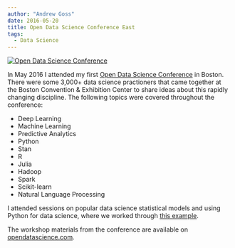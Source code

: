 ```yaml
---
author: "Andrew Goss"
date: 2016-05-20
title: Open Data Science Conference East
tags:
  - Data Science
---
```

<a href="https://www.odsc.com/boston" target="_blank">![Open Data Science Conference](/img/post/odsc.png "Open Data Science Conference")</a><br>

In May 2016 I attended my first <a href="https://www.odsc.com" target="_blank">Open Data Science Conference</a> in Boston. There were some 3,000+ data science practioners that came together at the Boston Convention & Exhibition Center to share ideas about this rapidly changing discipline. The following topics were covered throughout the conference:

* Deep Learning
* Machine Learning
* Predictive Analytics
* Python
* Stan
* R
* Julia
* Hadoop
* Spark
* Scikit-learn
* Natural Language Processing

I attended sessions on popular data science statistical models and using Python for data science, where we worked through <a href="https://github.com/brianbelljr/fantasy_football/blob/master/football.ipynb" target="_blank">this example</a>.

The workshop materials from the conference are available on <a href="https://www.opendatascience.com/category/conferences" target="_blank">opendatascience.com</a>.